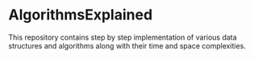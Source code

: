 # AlgorithmsExplained
This repository contains step by step implementation of various data structures and algorithms along with their time and space complexities.
